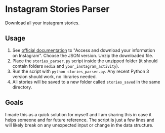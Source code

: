 # Instagram Stories Parser

Download all your instagram stories.

## Usage

1. See [official documentation](https://help.instagram.com/181231772500920/?cms_platform=www&helpref=platform_switcher) to "Access and download your information on Instagram". Choose the JSON version. Unzip the downloaded file.
2. Place the `stories_parser.py` script inside the unzipped folder (it should contain folders `media` and `your_instagram_activity`).
3. Run the script with `python stories_parser.py`. Any recent Python 3 version should work, no libraries needed.
4. All stories will be saved to a new folder called `stories_saved` in the same directory.

## Goals

I made this as a quick solution for myself and I am sharing this in case it helps someone and for future reference. The script is just a few lines and will likely break on any unexpected input or change in the data structure.
